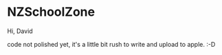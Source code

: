 # NZSchoolZone

Hi, David

code not polished yet, it's a little bit rush to write and upload to apple. :-D

